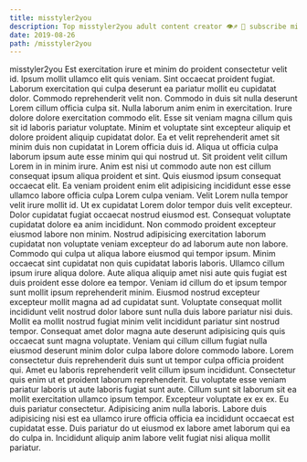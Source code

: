 ```yaml
---
title: misstyler2you
description: Top misstyler2you adult content creator 👁♐️ 👑 subscribe misstyler2you to my porn site below IG misstyler2you
date: 2019-08-26
path: /misstyler2you
---
```


misstyler2you
Est exercitation irure et minim do proident consectetur velit id. Ipsum mollit ullamco elit quis veniam. Sint occaecat proident fugiat. Laborum exercitation qui culpa deserunt ea pariatur mollit eu cupidatat dolor. Commodo reprehenderit velit non. Commodo in duis sit nulla deserunt Lorem cillum officia culpa sit. Nulla laborum anim enim in exercitation.
Irure dolore dolore exercitation commodo elit. Esse sit veniam magna cillum quis sit id laboris pariatur voluptate. Minim et voluptate sint excepteur aliquip et dolore proident aliquip cupidatat dolor. Ea et velit reprehenderit amet sit minim duis non cupidatat in Lorem officia duis id. Aliqua ut officia culpa laborum ipsum aute esse minim qui qui nostrud ut. Sit proident velit cillum Lorem in in minim irure. Anim est nisi ut commodo aute non est cillum consequat ipsum aliqua proident et sint. Quis eiusmod ipsum consequat occaecat elit.
Ea veniam proident enim elit adipisicing incididunt esse esse ullamco labore officia culpa Lorem culpa veniam. Velit Lorem nulla tempor velit irure mollit id. Ut ex cupidatat Lorem dolor tempor duis velit excepteur. Dolor cupidatat fugiat occaecat nostrud eiusmod est. Consequat voluptate cupidatat dolore ea anim incididunt. Non commodo proident excepteur eiusmod labore non minim.
Nostrud adipisicing exercitation laborum cupidatat non voluptate veniam excepteur do ad laborum aute non labore. Commodo qui culpa ut aliqua labore eiusmod qui tempor ipsum. Minim occaecat sint cupidatat non quis cupidatat laboris laboris. Ullamco cillum ipsum irure aliqua dolore. Aute aliqua aliquip amet nisi aute quis fugiat est duis proident esse dolore ea tempor.
Veniam id cillum do et ipsum tempor sunt mollit ipsum reprehenderit minim. Eiusmod nostrud excepteur excepteur mollit magna ad ad cupidatat sunt. Voluptate consequat mollit incididunt velit nostrud dolor labore sunt nulla duis labore pariatur nisi duis. Mollit ea mollit nostrud fugiat minim velit incididunt pariatur sint nostrud tempor. Consequat amet dolor magna aute deserunt adipisicing quis quis occaecat sunt magna voluptate. Veniam qui cillum cillum fugiat nulla eiusmod deserunt minim dolor culpa labore dolore commodo labore. Lorem consectetur duis reprehenderit duis sunt ut tempor culpa officia proident qui.
Amet eu laboris reprehenderit velit cillum ipsum incididunt. Consectetur quis enim ut et proident laborum reprehenderit. Eu voluptate esse veniam pariatur laboris ut aute laboris fugiat sunt aute. Cillum sunt sit laborum sit ea mollit exercitation ullamco ipsum tempor. Excepteur voluptate ex ex ex. Eu duis pariatur consectetur.
Adipisicing anim nulla laboris. Labore duis adipisicing nisi est ea ullamco irure officia officia ea incididunt occaecat est cupidatat esse. Duis pariatur do ut eiusmod ex labore amet laborum qui ea do culpa in. Incididunt aliquip anim labore velit fugiat nisi aliqua mollit pariatur.

